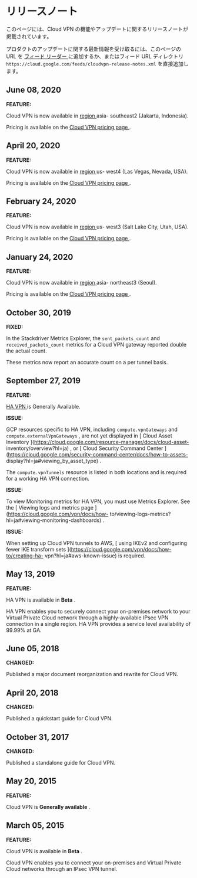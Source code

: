 #  リリースノート

このページには、Cloud VPN の機能やアップデートに関するリリースノートが掲載されています。

プロダクトのアップデートに関する最新情報を受け取るには、このページの URL を [ フィード リーダー
](https://wikipedia.org/wiki/Comparison_of_feed_aggregators) に追加するか、またはフィード
URL ディレクトリ ` https://cloud.google.com/feeds/cloudvpn-release-notes.xml `
を直接追加します。

##  June 08, 2020

**FEATURE:**

Cloud VPN is now available in [ region
](https://cloud.google.com/compute/docs/regions-zones/?hl=ja#available) asia-
southeast2 (Jakarta, Indonesia).

Pricing is available on the [ Cloud VPN pricing page
](https://cloud.google.com/vpn/pricing?hl=ja) .

##  April 20, 2020

**FEATURE:**

Cloud VPN is now available in [ region
](https://cloud.google.com/compute/docs/regions-zones/?hl=ja#available) us-
west4 (Las Vegas, Nevada, USA).

Pricing is available on the [ Cloud VPN pricing page
](https://cloud.google.com/vpn/pricing?hl=ja) .

##  February 24, 2020

**FEATURE:**

Cloud VPN is now available in [ region
](https://cloud.google.com/compute/docs/regions-zones/?hl=ja#available) us-
west3 (Salt Lake City, Utah, USA).

Pricing is available on the [ Cloud VPN pricing page
](https://cloud.google.com/vpn/pricing?hl=ja) .

##  January 24, 2020

**FEATURE:**

Cloud VPN is now available in [ region
](https://cloud.google.com/compute/docs/regions-zones/?hl=ja#available) asia-
northeast3 (Seoul).

Pricing is available on the [ Cloud VPN pricing page
](https://cloud.google.com/vpn/pricing?hl=ja) .

##  October 30, 2019

**FIXED:**

In the Stackdriver Metrics Explorer, the ` sent_packets_count ` and `
received_packets_count ` metrics for a Cloud VPN gateway reported double the
actual count.

These metrics now report an accurate count on a per tunnel basis.

##  September 27, 2019

**FEATURE:**

[ HA VPN ](https://cloud.google.com/vpn/docs/concepts/overview?hl=ja) is
Generally Available.

**ISSUE:**

GCP resources specific to HA VPN, including ` compute.vpnGateways ` and `
compute.externalVpnGateways ` , are not yet displayed in [ Cloud Asset
Inventory ](https://cloud.google.com/resource-manager/docs/cloud-asset-
inventory/overview?hl=ja) , or [ Cloud Security Command Center
](https://cloud.google.com/security-command-center/docs/how-to-assets-
display?hl=ja#viewing_by_asset_type) .

The ` compute.vpnTunnels ` resource is listed in both locations and is
required for a working HA VPN connection.

**ISSUE:**

To view Monitoring metrics for HA VPN, you must use Metrics Explorer. See the
[ Viewing logs and metrics page ](https://cloud.google.com/vpn/docs/how-
to/viewing-logs-metrics?hl=ja#viewing-monitoring-dashboards) .

**ISSUE:**

When setting up Cloud VPN tunnels to AWS, [ using IKEv2 and configuring fewer
IKE transform sets ](https://cloud.google.com/vpn/docs/how-to/creating-ha-
vpn?hl=ja#aws-known-issue) is required.

##  May 13, 2019

**FEATURE:**

HA VPN is available in **Beta** .

HA VPN enables you to securely connect your on-premises network to your
Virtual Private Cloud network through a highly-available IPsec VPN connection
in a single region. HA VPN provides a service level availability of 99.99% at
GA.

##  June 05, 2018

**CHANGED:**

Published a major document reorganization and rewrite for Cloud VPN.

##  April 20, 2018

**CHANGED:**

Published a quickstart guide for Cloud VPN.

##  October 31, 2017

**CHANGED:**

Published a standalone guide for Cloud VPN.

##  May 20, 2015

**FEATURE:**

Cloud VPN is **Generally available** .

##  March 05, 2015

**FEATURE:**

Cloud VPN is available in **Beta** .

Cloud VPN enables you to connect your on-premises and Virtual Private Cloud
networks through an IPsec VPN tunnel.

